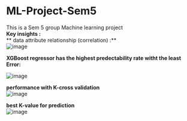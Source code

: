 # ML-Project-Sem5
 This  is a Sem 5 group Machine learning project  <br>
 **Key insights :**<br>
** data attribute relationship (correlation) :** <br>
 ![image](https://github.com/Karthik-PM/ML-Project-Sem5/assets/72903849/fc870e3e-dff4-4d42-9e97-73108138b529)

 **XGBoost regressor has the highest predectability rate witht the least Error:**<br>
 
![image](https://github.com/Karthik-PM/ML-Project-Sem5/assets/72903849/42ff8128-aaca-4b48-94f4-e9d75e4621d4)

**performance with K-cross validation** <br>
![image](https://github.com/Karthik-PM/ML-Project-Sem5/assets/72903849/6755499b-d605-4312-a8b0-2bd9d28a2359)

**best K-value for prediction** <br>
![image](https://github.com/Karthik-PM/ML-Project-Sem5/assets/72903849/db6368e5-6e97-47b0-a2d4-dc52d04ce4f0)

